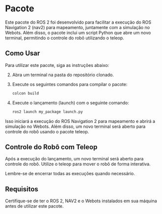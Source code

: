 # Pacote 

Este pacote do ROS 2 foi desenvolvido para facilitar a execução do ROS Navigation 2 (nav2) para mapeamento, juntamente com a simulação no Webots. Além disso, o pacote inclui um script Python que abre um novo terminal, permitindo o controle do robô utilizando o teleop.

## Como Usar

Para utilizar este pacote, siga as instruções abaixo:

2. Abra um terminal na pasta do repositório clonado.

3. Execute os seguintes comandos para compilar o pacote:

    ```bash
    colcon build
    ```

4. Execute o lançamento (launch) com o seguinte comando:

    ```bash
    ros2 launch my_package launch.py
    ```

Isso iniciará a execução do ROS Navigation 2 para mapeamento e abrirá a simulação no Webots. Além disso, um novo terminal será aberto para controle do robô usando o pacote teleop.

## Controle do Robô com Teleop

Após a execução do lançamento, um novo terminal será aberto para controle do robô. Utilize o teleop para mover o robô de forma interativa.

Lembre-se de encerrar todas as execuções quando necessário.

## Requisitos

Certifique-se de ter o ROS 2, NAV2 e o Webots instalados em sua máquina antes de utilizar este pacote.
